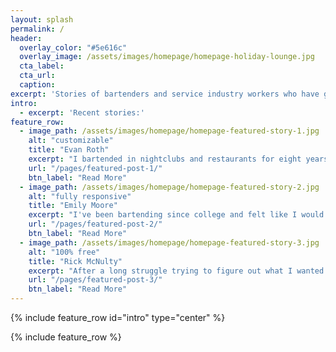 ```yaml
---
layout: splash
permalink: /
header:
  overlay_color: "#5e616c"
  overlay_image: /assets/images/homepage/homepage-holiday-lounge.jpg
  cta_label:
  cta_url:
  caption:
excerpt: 'Stories of bartenders and service industry workers who have gone through the difficult process of transitioning to new careers and marking major life changes. A source of inspiration and a resource for others looking to do the same.'
intro:
  - excerpt: 'Recent stories:'
feature_row:
  - image_path: /assets/images/homepage/homepage-featured-story-1.jpg
    alt: "customizable"
    title: "Evan Roth"
    excerpt: "I bartended in nightclubs and restaurants for eight years, went back to school for a degree, and now work in tech."
    url: "/pages/featured-post-1/"
    btn_label: "Read More"
  - image_path: /assets/images/homepage/homepage-featured-story-2.jpg
    alt: "fully responsive"
    title: "Emily Moore"
    excerpt: "I've been bartending since college and felt like I would never be able to stop. Now I'm working towards doing Acupuncture."
    url: "/pages/featured-post-2/"
    btn_label: "Read More"
  - image_path: /assets/images/homepage/homepage-featured-story-3.jpg
    alt: "100% free"
    title: "Rick McNulty"
    excerpt: "After a long struggle trying to figure out what I wanted to do next, I eventually went back to school and got a degree."
    url: "/pages/featured-post-3/"
    btn_label: "Read More"
---
```


{% include feature_row id="intro" type="center" %}

{% include feature_row %}
